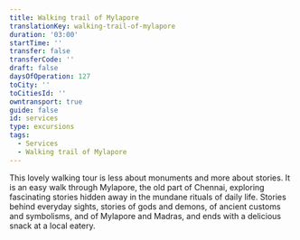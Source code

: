 ```yaml
---
title: Walking trail of Mylapore
translationKey: walking-trail-of-mylapore
duration: '03:00'
startTime: ''
transfer: false
transferCode: ''
draft: false
daysOfOperation: 127
toCity: ''
toCitiesId: ''
owntransport: true
guide: false
id: services
type: excursions
tags:
  - Services
  - Walking trail of Mylapore
---
```

This lovely walking tour is less about monuments and more about stories. It is an easy walk through Mylapore, the old part of Chennai, exploring fascinating stories hidden away in the mundane rituals of daily life. Stories behind everyday sights, stories of gods and demons, of ancient customs and symbolisms, and of Mylapore and Madras, and ends with a delicious snack at a local eatery.
